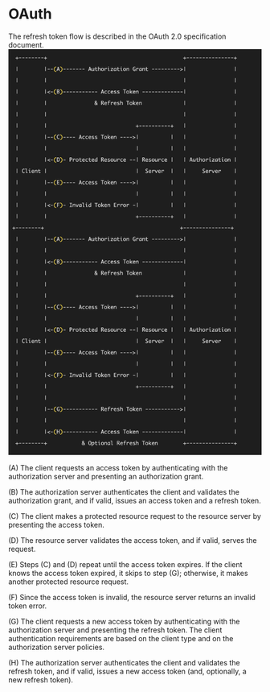# OAuth
The refresh token flow is described in the OAuth 2.0 specification document.
![](_resources/2022-09-07-21-07-06.png)

  (A)  The client requests an access token by authenticating with the
       authorization server and presenting an authorization grant.
  
  (B)  The authorization server authenticates the client and validates
       the authorization grant, and if valid, issues an access token
       and a refresh token.
  
  (C)  The client makes a protected resource request to the resource
       server by presenting the access token.
  
  (D)  The resource server validates the access token, and if valid,
       serves the request.
  
  (E)  Steps (C) and (D) repeat until the access token expires.  If the
       client knows the access token expired, it skips to step (G);
       otherwise, it makes another protected resource request.
  
  (F)  Since the access token is invalid, the resource server returns
       an invalid token error.
  
  (G)  The client requests a new access token by authenticating with
       the authorization server and presenting the refresh token.  The
       client authentication requirements are based on the client type
       and on the authorization server policies.
  
  (H)  The authorization server authenticates the client and validates
       the refresh token, and if valid, issues a new access token (and,
       optionally, a new refresh token).